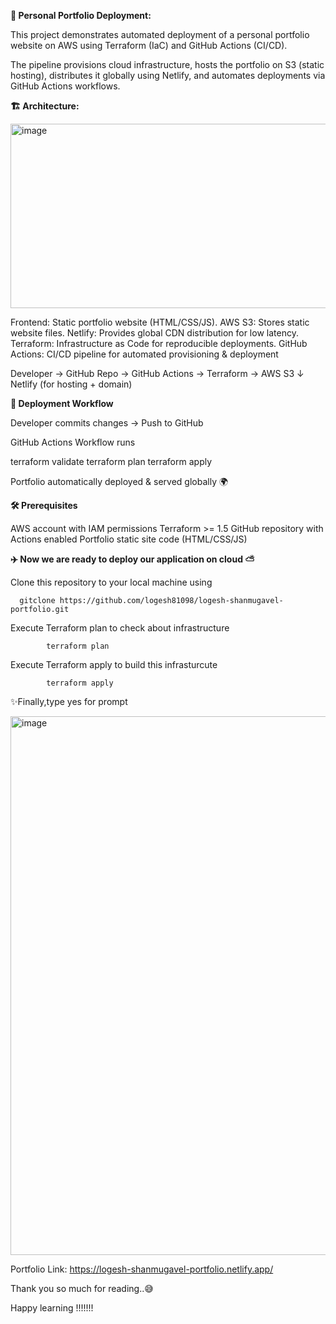 **🚀 Personal Portfolio Deployment:**

This project demonstrates automated deployment of a personal portfolio website on AWS using Terraform (IaC) and GitHub Actions (CI/CD).

The pipeline provisions cloud infrastructure, hosts the portfolio on S3 (static hosting), distributes it globally using Netlify, and automates deployments via GitHub Actions workflows.

**🏗️ Architecture:**

<img width="703" height="295" alt="image" src="https://github.com/user-attachments/assets/72e65277-5338-4aed-ac33-9c694ea0433e" />


Frontend: Static portfolio website (HTML/CSS/JS).
AWS S3: Stores static website files.
Netlify: Provides global CDN distribution for low latency.
Terraform: Infrastructure as Code for reproducible deployments.
GitHub Actions: CI/CD pipeline for automated provisioning & deployment

Developer → GitHub Repo → GitHub Actions → Terraform → AWS S3
                                              ↓
                                           Netlify (for hosting + domain)



**🚀 Deployment Workflow**

Developer commits changes → Push to GitHub

GitHub Actions Workflow runs

terraform validate
terraform plan 
terraform apply 


Portfolio automatically deployed & served globally 🌍

**🛠️ Prerequisites**

AWS account with IAM permissions
Terraform >= 1.5
GitHub repository with Actions enabled
Portfolio static site code (HTML/CSS/JS)


**✈️ Now we are ready to deploy our application on cloud ⛅**

Clone this repository to your local machine using

      gitclone https://github.com/logesh81098/logesh-shanmugavel-portfolio.git

Execute Terraform plan to check about infrastructure

            terraform plan

Execute Terraform apply to build this infrasturcute

            terraform apply

✨Finally,type yes for prompt

<img width="1918" height="862" alt="image" src="https://github.com/user-attachments/assets/48d96ef8-bc15-4d16-ad7f-53fc48cbf95e" />

Portfolio Link: https://logesh-shanmugavel-portfolio.netlify.app/

Thank you so much for reading..😅

Happy learning !!!!!!!




